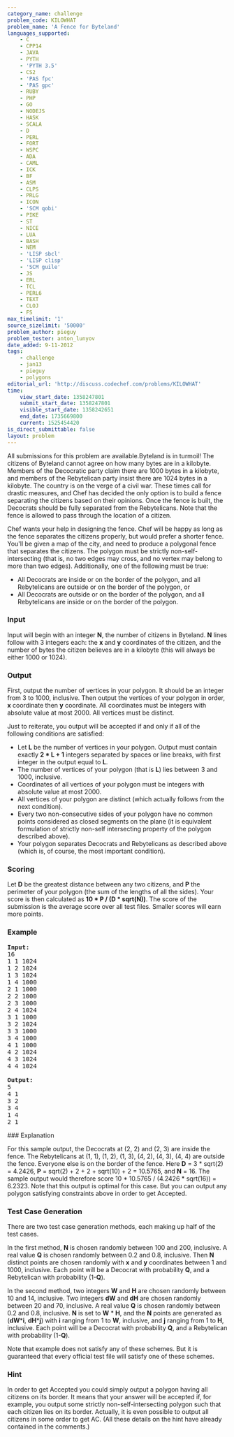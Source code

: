 ```yaml
---
category_name: challenge
problem_code: KILOWHAT
problem_name: 'A Fence for Byteland'
languages_supported:
    - C
    - CPP14
    - JAVA
    - PYTH
    - 'PYTH 3.5'
    - CS2
    - 'PAS fpc'
    - 'PAS gpc'
    - RUBY
    - PHP
    - GO
    - NODEJS
    - HASK
    - SCALA
    - D
    - PERL
    - FORT
    - WSPC
    - ADA
    - CAML
    - ICK
    - BF
    - ASM
    - CLPS
    - PRLG
    - ICON
    - 'SCM qobi'
    - PIKE
    - ST
    - NICE
    - LUA
    - BASH
    - NEM
    - 'LISP sbcl'
    - 'LISP clisp'
    - 'SCM guile'
    - JS
    - ERL
    - TCL
    - PERL6
    - TEXT
    - CLOJ
    - FS
max_timelimit: '1'
source_sizelimit: '50000'
problem_author: pieguy
problem_tester: anton_lunyov
date_added: 9-11-2012
tags:
    - challenge
    - jan13
    - pieguy
    - polygons
editorial_url: 'http://discuss.codechef.com/problems/KILOWHAT'
time:
    view_start_date: 1358247801
    submit_start_date: 1358247801
    visible_start_date: 1358242651
    end_date: 1735669800
    current: 1525454420
is_direct_submittable: false
layout: problem
---
```

All submissions for this problem are available.Byteland is in turmoil! The citizens of Byteland cannot agree on how many bytes are in a kilobyte. Members of the Decocratic party claim there are 1000 bytes in a kilobyte, and members of the Rebytelican party insist there are 1024 bytes in a kilobyte. The country is on the verge of a civil war. These times call for drastic measures, and Chef has decided the only option is to build a fence separating the citizens based on their opinions. Once the fence is built, the Decocrats should be fully separated from the Rebytelicans. Note that the fence is allowed to pass through the location of a citizen.

Chef wants your help in designing the fence. Chef will be happy as long as the fence separates the citizens properly, but would prefer a shorter fence. You'll be given a map of the city, and need to produce a polygonal fence that separates the citizens. The polygon must be strictly non-self-intersecting (that is, no two edges may cross, and no vertex may belong to more than two edges). Additionally, one of the following must be true:

- All Decocrats are inside or on the border of the polygon, and all Rebytelicans are outside or on the border of the polygon, or
- All Decocrats are outside or on the border of the polygon, and all Rebytelicans are inside or on the border of the polygon.

### Input

Input will begin with an integer **N**, the number of citizens in Byteland. **N** lines follow with 3 integers each: the **x** and **y** coordinates of the citizen, and the number of bytes the citizen believes are in a kilobyte (this will always be either 1000 or 1024).

### Output

First, output the number of vertices in your polygon. It should be an integer from 3 to 1000, inclusive. Then output the vertices of your polygon in order, **x** coordinate then **y** coordinate. All coordinates must be integers with absolute value at most 2000. All vertices must be distinct.

Just to reiterate, you output will be accepted if and only if all of the following conditions are satisfied:

- Let **L** be the number of vertices in your polygon. Output must contain exactly **2 \* L + 1** integers separated by spaces or line breaks, with first integer in the output equal to **L**.
- The number of vertices of your polygon (that is **L**) lies between 3 and 1000, inclusive.
- Coordinates of all vertices of your polygon must be integers with absolute value at most 2000.
- All vertices of your polygon are distinct (which actually follows from the next condition).
- Every two non-consecutive sides of your polygon have no common points considered as closed segments on the plane (it is equivalent formulation of strictly non-self intersecting property of the polygon described above).
- Your polygon separates Decocrats and Rebytelicans as described above (which is, of course, the most important condition).

### Scoring

Let **D** be the greatest distance between any two citizens, and **P** the perimeter of your polygon (the sum of the lengths of all the sides). Your score is then calculated as **10 \* P / (D \* sqrt(N))**. The score of the submission is the average score over all test files. Smaller scores will earn more points.

### Example

<pre>
<b>Input:</b>
16
1 1 1024
1 2 1024
1 3 1024
1 4 1000
2 1 1000
2 2 1000
2 3 1000
2 4 1024
3 1 1000
3 2 1024
3 3 1000
3 4 1000
4 1 1000
4 2 1024
4 3 1024
4 4 1024

<b>Output:</b>
5
4 1
3 2
3 4
1 4
2 1
</pre>### Explanation

For this sample output, the Decocrats at (2, 2) and (2, 3) are inside the fence. The Rebytelicans at (1, 1), (1, 2), (1, 3), (4, 2), (4, 3), (4, 4) are outside the fence. Everyone else is on the border of the fence. Here **D** = 3 \* sqrt(2) = 4.2426, **P** = sqrt(2) + 2 + 2 + sqrt(10) + 2 = 10.5765, and **N** = 16. The sample output would therefore score 10 \* 10.5765 / (4.2426 \* sqrt(16)) = 6.2323. Note that this output is optimal for this case. But you can output any polygon satisfying constraints above in order to get Accepted.

### Test Case Generation

There are two test case generation methods, each making up half of the test cases.

In the first method, **N** is chosen randomly between 100 and 200, inclusive. A real value **Q** is chosen randomly between 0.2 and 0.8, inclusive. Then **N** distinct points are chosen randomly with **x** and **y** coordinates between 1 and 1000, inclusive. Each point will be a Decocrat with probability **Q**, and a Rebytelican with probability (1-**Q**).

In the second method, two integers **W** and **H** are chosen randomly between 10 and 14, inclusive. Two integers **dW** and **dH** are chosen randomly between 20 and 70, inclusive. A real value **Q** is chosen randomly between 0.2 and 0.8, inclusive. **N** is set to **W** \* **H**, and the **N** points are generated as (**dW**\***i**, **dH**\***j**) with **i** ranging from 1 to **W**, inclusive, and **j** ranging from 1 to **H**, inclusive. Each point will be a Decocrat with probability **Q**, and a Rebytelican with probability (1-**Q**).

Note that example does not satisfy any of these schemes. But it is guaranteed that every official test file will satisfy one of these schemes.

### Hint

In order to get Accepted you could simply output a polygon having all citizens on its border. It means that your answer will be accepted if, for example, you output some strictly non-self-intersecting polygon such that each citizen lies on its border. Actually, it is even possible to output all citizens in some order to get AC. (All these details on the hint have already contained in the comments.)
